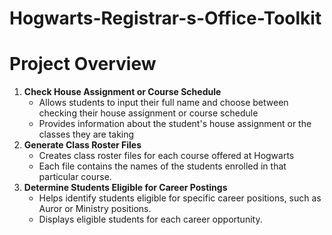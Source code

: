 # Hogwarts-Registrar-s-Office-Toolkit

# Project Overview
1. **Check House Assignment or Course Schedule**
   - Allows students to input their full name and choose between checking their house assignment or course schedule
   - Provides information about the student's house assignment or the classes they are taking
2. **Generate Class Roster Files**
   - Creates class roster files for each course offered at Hogwarts
   - Each file contains the names of the students enrolled in that particular course.
3. **Determine Students Eligible for Career Postings**
   - Helps identify students eligible for specific career positions, such as Auror or Ministry positions.
   - Displays eligible students for each career opportunity.
